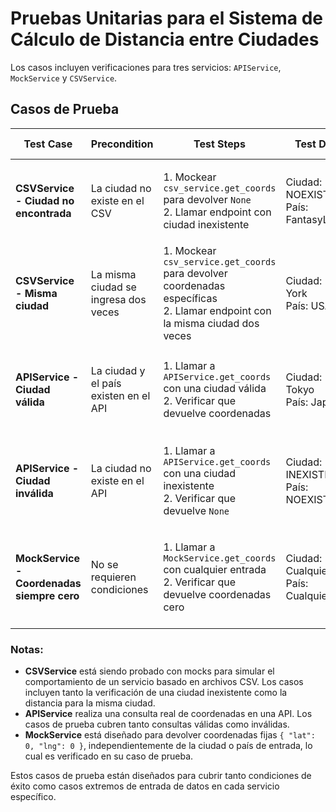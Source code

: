 # Pruebas Unitarias para el Sistema de Cálculo de Distancia entre Ciudades

Los casos incluyen verificaciones para tres servicios: `APIService`, `MockService` y `CSVService`.

## Casos de Prueba

| Test Case                                  | Precondition                          | Test Steps                                                                                                                      | Test Data                               | Expected Result                                                                     |
| ------------------------------------------ | ------------------------------------- | ------------------------------------------------------------------------------------------------------------------------------- | --------------------------------------- | ----------------------------------------------------------------------------------- |
| **CSVService - Ciudad no encontrada**      | La ciudad no existe en el CSV         | 1. Mockear `csv_service.get_coords` para devolver `None` <br> 2. Llamar endpoint con ciudad inexistente                         | Ciudad: NOEXISTE <br> País: FantasyLand | La respuesta debe ser 404 con el error `{'error': 'City not found'}`                |
| **CSVService - Misma ciudad**              | La misma ciudad se ingresa dos veces  | 1. Mockear `csv_service.get_coords` para devolver coordenadas específicas <br> 2. Llamar endpoint con la misma ciudad dos veces | Ciudad: New York <br> País: USA         | La distancia calculada debe ser `0`, ya que es la misma ciudad                      |
| **APIService - Ciudad válida**             | La ciudad y el país existen en el API | 1. Llamar a `APIService.get_coords` con una ciudad válida <br> 2. Verificar que devuelve coordenadas                            | Ciudad: Tokyo <br> País: Japan          | Se deben obtener coordenadas válidas (`lat` y `lng`) para la ciudad especificada    |
| **APIService - Ciudad inválida**           | La ciudad no existe en el API         | 1. Llamar a `APIService.get_coords` con una ciudad inexistente <br> 2. Verificar que devuelve `None`                            | Ciudad: INEXISTENTE <br> País: NOEXISTE | Debe devolver `None`, indicando que la ciudad no se encontró                        |
| **MockService - Coordenadas siempre cero** | No se requieren condiciones           | 1. Llamar a `MockService.get_coords` con cualquier entrada <br> 2. Verificar que devuelve coordenadas cero                      | Ciudad: Cualquier <br> País: Cualquier  | Siempre debe devolver `{ "lat": 0, "lng": 0 }`, sin importar los valores de entrada |

### Notas:

- **CSVService** está siendo probado con mocks para simular el comportamiento de un servicio basado en archivos CSV. Los casos incluyen tanto la verificación de una ciudad inexistente como la distancia para la misma ciudad.
- **APIService** realiza una consulta real de coordenadas en una API. Los casos de prueba cubren tanto consultas válidas como inválidas.
- **MockService** está diseñado para devolver coordenadas fijas `{ "lat": 0, "lng": 0 }`, independientemente de la ciudad o país de entrada, lo cual es verificado en su caso de prueba.

Estos casos de prueba están diseñados para cubrir tanto condiciones de éxito como casos extremos de entrada de datos en cada servicio específico.

